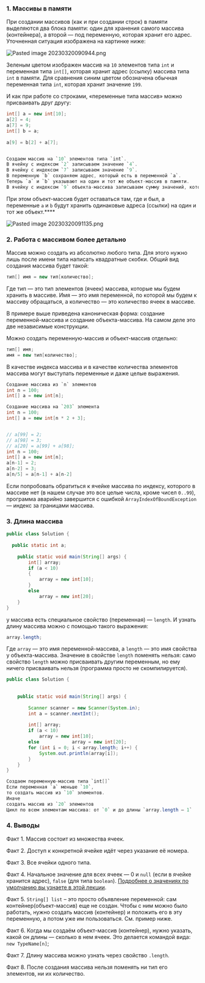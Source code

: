 ### 1. Массивы в памяти

При создании массивов (как и при создании строк) в памяти выделяются два блока памяти: один для хранения самого массива (контейнера), а второй — под переменную, которая хранит его адрес. Уточненная ситуация изображена на картинке ниже:

![Pasted image 20230320090944.png](..%2Fimg%2Flevel4%2FPasted%20image%2020230320090944.png)

Зеленым цветом изображен массив на `10` элементов типа `int` и переменная типа `int[]`, которая хранит адрес (ссылку) массива типа `int` в памяти.
Для сравнения синим цветом обозначена обычная переменная типа `int`, которая хранит значение `199`.

И как при работе со строками, «переменные типа массив» можно присваивать друг другу:

```Java
int[] a = new int[10];  
a[2] = 4;  
a[7] = 9;  
int[] b = a;  
  
a[9] = b[2] + a[7];


Создаем массив на `10` элементов типа `int`.  
В ячейку с индексом `2` записываем значение `4`.  
В ячейку с индексом `7` записываем значение `9`.  
В переменную `b` сохраняем адрес, который есть в переменной `a`.  
Теперь `a` и `b` указывают на один и тот же объект-массив в памяти.  
В ячейку с индексом `9` объекта-массива записываем сумму значений, которые хранятся в ячейках `2` (хранится `4`) и `7` (хранится `9`).
```

При этом объект-массив будет оставаться там, где и был, а переменные `a` и `b` будут хранить одинаковые адреса (ссылки) на один и тот же объект.****

![Pasted image 20230320091135.png](..%2Fimg%2Flevel4%2FPasted%20image%2020230320091135.png)

### 2. Работа с массивом более детально

Массив можно создать из абсолютно любого типа. Для этого нужно лишь после имени типа написать квадратные скобки. Общий вид создания массива будет такой:

```Java
тип[] имя = new тип[количество];
```

Где тип — это тип элементов (ячеек) массива, которые мы будем хранить в массиве. Имя — это имя переменной, по которой мы будем к массиву обращаться, а количество — это количество ячеек в массиве.

В примере выше приведена каноническая форма: создание переменной-массива и создание объекта-массива. На самом деле это две независимые конструкции.

Можно создать переменную-массив и объект-массив отдельно:

```Java
тип[] имя;
имя = new тип[количество];
```


В качестве индекса массива и в качестве количества элементов массива могут выступать переменные и даже целые выражения.

```Java
Создание массива из `n` элементов
int n = 100; 
int[] a = new int[n];

Создание массива на `203` элемента
int n = 100; 
int[] a = new int[n * 2 + 3];


// a[99] = 2; 
// a[98] = 3;
// a[20] = a[99] + a[98];
int n = 100;
int[] a = new int[n];
a[n-1] = 2; 
a[n-2] = 3; 
a[n/5] = a[n-1] + a[n-2]
```

Если попробовать обратиться к ячейке массива по индексу, которого в массиве нет (в нашем случае это все целые числа, кроме чисел `0..99`), программа аварийно завершится с ошибкой `ArrayIndexOfBoundException` — индекс за границами массива.


### 3. Длина массива


```Java
public class Solution {  
  
  public static int a;  
  
    public static void main(String[] args) {  
        int[] array;  
        if (a < 10)  
        {  
            array = new int[10];  
        }  
        else  
            array = new int[20];  
    }  
}
```

у массива есть специальное свойство (переменная) — `length`. И узнать длину массива можно с помощью такого выражения:

```java
array.length;
```

Где `array` — это имя переменной-массива, а `length` — это имя свойства у объекта-массива. Значение в свойстве `length` поменять нельзя: само свойство `length` можно присваивать другим переменным, но ему ничего присваивать нельзя (программа просто не скомпилируется).



```java
public class Solution {  
  
  
    public static void main(String[] args) {  
  
        Scanner scanner = new Scanner(System.in);  
        int a = scanner.nextInt();  
  
        int[] array;  
        if (a < 10)  
            array = new int[10];  
        else            array = new int[20];  
        for (int i = 0; i < array.length; i++) {  
            System.out.println(array[i]);  
        }  
    }  
}

Создаем переменную-массив типа `int[]`  
Если переменная `a` меньше `10`,  
то создать массив из `10` элементов.  
Иначе  
создать массив из `20` элементов  
Цикл по всем элементам массива: от `0` и до длины `array.length — 1`
```

### 4. Выводы

Факт 1. Массив состоит из множества ячеек.

Факт 2. Доступ к конкретной ячейке идёт через указание её номера.

Факт 3. Все ячейки одного типа.

Факт 4. Начальное значение для всех ячеек — 0 и `null` (если в ячейке хранится адрес), `false` (для типа `boolean`). [Подробнее о значениях по умолчанию вы узнаете в этой лекции](https://javarush.com/groups/posts/massivy-java).

Факт 5. `String[] list` – это просто объявление переменной: сам контейнер(объект-массив) еще не создан. Чтобы с ним можно было работать, нужно создать массив (контейнер) и положить его в эту переменную, а потом уже им пользоваться. См. пример ниже.

Факт 6. Когда мы создаём объект-массив (контейнер), нужно указать, какой он длины — сколько в нем ячеек. Это делается командой вида: `new TypeName[n]`;

Факт 7. Длину массива можно узнать через свойство `.length`.

Факт 8. После создания массива нельзя поменять ни тип его элементов, ни их количество.
